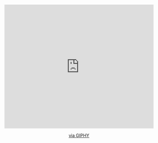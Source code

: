 <div id="header" align="center">
  <iframe src="https://giphy.com/embed/WNimlZt5dpzYXMtNth" width="480" height="399" frameBorder="0" class="giphy-embed" allowFullScreen></iframe><p><a href="https://giphy.com/gifs/WNimlZt5dpzYXMtNth">via GIPHY</a></p>
</div>

<!--
**Yitala9b2/Yitala9b2** is a ✨ _special_ ✨ repository because its `README.md` (this file) appears on your GitHub profile.

Here are some ideas to get you started:

- 🔭 I’m currently working on ...
- 🌱 I’m currently learning ...
- 👯 I’m looking to collaborate on ...
- 🤔 I’m looking for help with ...
- 💬 Ask me about ...
- 📫 How to reach me: ...
- 😄 Pronouns: ...
- ⚡ Fun fact: ...
-->
